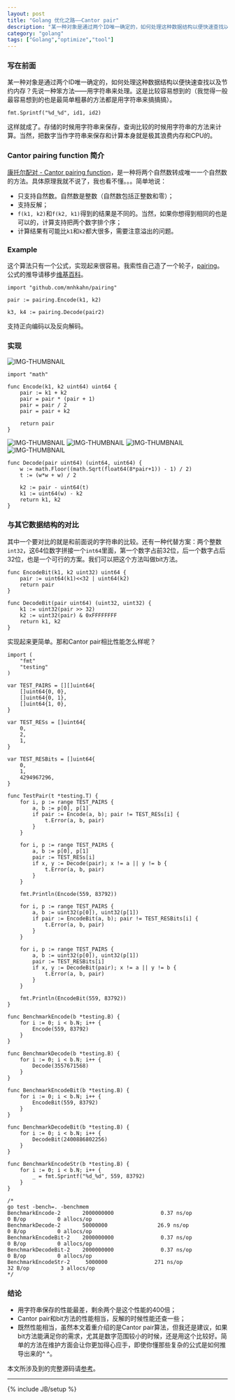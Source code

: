 ```yaml
---
layout: post
title: "Golang 优化之路——Cantor pair"
description: "某一种对象是通过两个ID唯一确定的，如何处理这种数据结构以便快速查找以及节约内存？今天讲一种优化算法——Cantor pairing function。"
category: "golang"
tags: ["Golang","optimize","tool"]
---
```


### 写在前面

某一种对象是通过两个ID唯一确定的，如何处理这种数据结构以便快速查找以及节约内存？先说一种笨方法——用字符串来处理。这是比较容易想到的（我觉得一般最容易想到的也是最简单粗暴的方法都是用字符串来搞搞搞）。

	fmt.Sprintf("%d_%d", id1, id2)

这样就成了。存储的时候用字符串来保存，查询比较的时候用字符串的方法来计算。当然，把数字当作字符串来保存和计算本身就是极其浪费内存和CPU的。

### Cantor pairing function 简介

[康托尔配对 - Cantor pairing function](https://en.wikipedia.org/wiki/Pairing_function)，是一种将两个自然数转成唯一一个自然数的方法。具体原理我就不说了，我也看不懂。。。简单地说：

+ 只支持自然数。自然数是整数（自然数包括正整数和零）；
+ 支持反解；
+ `f(k1, k2)`和`f(k2, k1)`得到的结果是不同的。当然，如果你想得到相同的也是可以的，计算支持把两个数字排个序；
+ 计算结果有可能比`k1`和`k2`都大很多，需要注意溢出的问题。

### Example

这个算法只有一个公式，实现起来很容易。我索性自己造了一个轮子，[pairing](https://github.com/mnhkahn/pairing)。公式的推导请移步[维基百科](https://en.wikipedia.org/wiki/Pairing_function)。

	import "github.com/mnhkahn/pairing"
	
	pair := pairing.Encode(k1, k2)

	k3, k4 := pairing.Decode(pair2)
	
支持正向编码以及反向解码。

### 实现

![IMG-THUMBNAIL](https://wikimedia.org/api/rest_v1/media/math/render/svg/deecd5b1f0f921ae95f5df9521b1846f8f9e2ee3)

	import "math"
	
	func Encode(k1, k2 uint64) uint64 {
		pair := k1 + k2
		pair = pair * (pair + 1)
		pair = pair / 2
		pair = pair + k2
	
		return pair
	}
	
![IMG-THUMBNAIL](https://wikimedia.org/api/rest_v1/media/math/render/svg/daa8d22b2942b099d4be50c2991eebdaaf700487)
![IMG-THUMBNAIL](https://wikimedia.org/api/rest_v1/media/math/render/svg/a5ea840fb429ed04261f8ab3a3b095a6ae1b66a9)
![IMG-THUMBNAIL](https://wikimedia.org/api/rest_v1/media/math/render/svg/e3827ff2a4b59fa136c4076bd81eca3b9e7f3313)
![IMG-THUMBNAIL](https://wikimedia.org/api/rest_v1/media/math/render/svg/6373c7017075ef6a24a68995c10b564a2e5eccf6)

	func Decode(pair uint64) (uint64, uint64) {
		w := math.Floor((math.Sqrt(float64(8*pair+1)) - 1) / 2)
		t := (w*w + w) / 2
	
		k2 := pair - uint64(t)
		k1 := uint64(w) - k2
		return k1, k2
	}

### 与其它数据结构的对比

其中一个要对比的就是和前面说的字符串的比较。还有一种代替方案：两个整数`int32`，这64位数字拼接一个`int64`里面，第一个数字占前32位，后一个数字占后32位，也是一个可行的方案。我们可以把这个方法叫做bit方法。
	
	func EncodeBit(k1, k2 uint32) uint64 {
		pair := uint64(k1)<<32 | uint64(k2)
		return pair
	}
	
	func DecodeBit(pair uint64) (uint32, uint32) {
		k1 := uint32(pair >> 32)
		k2 := uint32(pair) & 0xFFFFFFFF
		return k1, k2
	}

实现起来更简单。那和Cantor pair相比性能怎么样呢？


	import (
		"fmt"
		"testing"
	)
	
	var TEST_PAIRS = [][]uint64{
		[]uint64{0, 0},
		[]uint64{0, 1},
		[]uint64{1, 0},
	}
	
	var TEST_RESs = []uint64{
		0,
		2,
		1,
	}
	
	var TEST_RESBits = []uint64{
		0,
		1,
		4294967296,
	}
	
	func TestPair(t *testing.T) {
		for i, p := range TEST_PAIRS {
			a, b := p[0], p[1]
			if pair := Encode(a, b); pair != TEST_RESs[i] {
				t.Error(a, b, pair)
			}
		}
	
		for i, p := range TEST_PAIRS {
			a, b := p[0], p[1]
			pair := TEST_RESs[i]
			if x, y := Decode(pair); x != a || y != b {
				t.Error(a, b, pair)
			}
		}
	
		fmt.Println(Encode(559, 83792))
	
		for i, p := range TEST_PAIRS {
			a, b := uint32(p[0]), uint32(p[1])
			if pair := EncodeBit(a, b); pair != TEST_RESBits[i] {
				t.Error(a, b, pair)
			}
		}
	
		for i, p := range TEST_PAIRS {
			a, b := uint32(p[0]), uint32(p[1])
			pair := TEST_RESBits[i]
			if x, y := DecodeBit(pair); x != a || y != b {
				t.Error(a, b, pair)
			}
		}
	
		fmt.Println(EncodeBit(559, 83792))
	}
	
	func BenchmarkEncode(b *testing.B) {
		for i := 0; i < b.N; i++ {
			Encode(559, 83792)
		}
	}
	
	func BenchmarkDecode(b *testing.B) {
		for i := 0; i < b.N; i++ {
			Decode(3557671568)
		}
	}
	
	func BenchmarkEncodeBit(b *testing.B) {
		for i := 0; i < b.N; i++ {
			EncodeBit(559, 83792)
		}
	}
	
	func BenchmarkDecodeBit(b *testing.B) {
		for i := 0; i < b.N; i++ {
			DecodeBit(2400886802256)
		}
	}
	
	func BenchmarkEncodeStr(b *testing.B) {
		for i := 0; i < b.N; i++ {
			_ = fmt.Sprintf("%d_%d", 559, 83792)
		}
	}
	
	/*
	go test -bench=. -benchmem
	BenchmarkEncode-2       2000000000               0.37 ns/op            0 B/op          0 allocs/op
	BenchmarkDecode-2       50000000                26.9 ns/op             0 B/op          0 allocs/op
	BenchmarkEncodeBit-2    2000000000               0.37 ns/op            0 B/op          0 allocs/op
	BenchmarkDecodeBit-2    2000000000               0.37 ns/op            0 B/op          0 allocs/op
	BenchmarkEncodeStr-2     5000000               271 ns/op              32 B/op          3 allocs/op
	*/

	
### 结论

+ 用字符串保存的性能最差，剩余两个是这个性能的400倍；
+ Cantor pair和bit方法的性能相当，反解的时候性能还查一些；
+ 既然性能相当，虽然本文着重介绍的是Cantor pair算法，但我还是建议，如果bit方法能满足你的需求，尤其是数字范围较小的时候，还是用这个比较好。简单的方法在维护方面会让你更加得心应手，即使你懂那些复杂的公式是如何推导出来的^ ^。

本文所涉及到的完整源码请[参考](https://github.com/mnhkahn/pairing)。


---

{% include JB/setup %}
